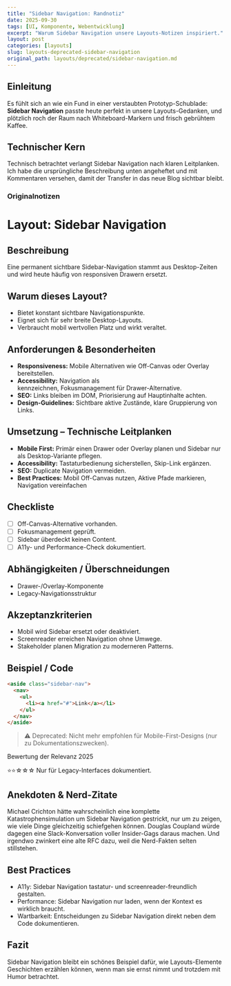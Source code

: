 ```yaml
---
title: "Sidebar Navigation: Randnotiz"
date: 2025-09-30
tags: [UI, Komponente, Webentwicklung]
excerpt: "Warum Sidebar Navigation unsere Layouts-Notizen inspiriert."
layout: post
categories: [layouts]
slug: layouts-deprecated-sidebar-navigation
original_path: layouts/deprecated/sidebar-navigation.md
---
```


## Einleitung
Es fühlt sich an wie ein Fund in einer verstaubten Prototyp-Schublade: **Sidebar Navigation** passte heute perfekt in unsere Layouts-Gedanken, und plötzlich roch der Raum nach Whiteboard-Markern und frisch gebrühtem Kaffee.

## Technischer Kern
Technisch betrachtet verlangt Sidebar Navigation nach klaren Leitplanken. Ich habe die ursprüngliche Beschreibung unten angeheftet und mit Kommentaren versehen, damit der Transfer in das neue Blog sichtbar bleibt.

### Originalnotizen
# Layout: Sidebar Navigation

## Beschreibung
Eine permanent sichtbare Sidebar-Navigation stammt aus Desktop-Zeiten und wird heute häufig von responsiven Drawern ersetzt.

## Warum dieses Layout?
- Bietet konstant sichtbare Navigationspunkte.
- Eignet sich für sehr breite Desktop-Layouts.
- Verbraucht mobil wertvollen Platz und wirkt veraltet.

## Anforderungen & Besonderheiten
- **Responsiveness:** Mobile Alternativen wie Off-Canvas oder Overlay bereitstellen.
- **Accessibility:** Navigation als <nav> kennzeichnen, Fokusmanagement für Drawer-Alternative.
- **SEO:** Links bleiben im DOM, Priorisierung auf Hauptinhalte achten.
- **Design-Guidelines:** Sichtbare aktive Zustände, klare Gruppierung von Links.

## Umsetzung – Technische Leitplanken
- **Mobile First:** Primär einen Drawer oder Overlay planen und Sidebar nur als Desktop-Variante pflegen.
- **Accessibility:** Tastaturbedienung sicherstellen, Skip-Link ergänzen.
- **SEO:** Duplicate Navigation vermeiden.
- **Best Practices:** Mobil Off-Canvas nutzen, Aktive Pfade markieren, Navigation vereinfachen

## Checkliste
- [ ] Off-Canvas-Alternative vorhanden.
- [ ] Fokusmanagement geprüft.
- [ ] Sidebar überdeckt keinen Content.
- [ ] A11y- und Performance-Check dokumentiert.

## Abhängigkeiten / Überschneidungen
- Drawer-/Overlay-Komponente
- Legacy-Navigationsstruktur

## Akzeptanzkriterien
- Mobil wird Sidebar ersetzt oder deaktiviert.
- Screenreader erreichen Navigation ohne Umwege.
- Stakeholder planen Migration zu moderneren Patterns.

## Beispiel / Code
```html
<aside class="sidebar-nav">
  <nav>
    <ul>
      <li><a href="#">Link</a></li>
    </ul>
  </nav>
</aside>
```

> ⚠️ Deprecated: Nicht mehr empfohlen für Mobile-First-Designs (nur zu Dokumentationszwecken).

Bewertung der Relevanz 2025

⭐⭐☆☆☆ Nur für Legacy-Interfaces dokumentiert.

## Anekdoten & Nerd-Zitate
Michael Crichton hätte wahrscheinlich eine komplette Katastrophensimulation um Sidebar Navigation gestrickt, nur um zu zeigen, wie viele Dinge gleichzeitig schiefgehen können. Douglas Coupland würde dagegen eine Slack-Konversation voller Insider-Gags daraus machen. Und irgendwo zwinkert eine alte RFC dazu, weil die Nerd-Fakten selten stillstehen.

## Best Practices
- A11y: Sidebar Navigation tastatur- und screenreader-freundlich gestalten.
- Performance: Sidebar Navigation nur laden, wenn der Kontext es wirklich braucht.
- Wartbarkeit: Entscheidungen zu Sidebar Navigation direkt neben dem Code dokumentieren.

## Fazit
Sidebar Navigation bleibt ein schönes Beispiel dafür, wie Layouts-Elemente Geschichten erzählen können, wenn man sie ernst nimmt und trotzdem mit Humor betrachtet.
